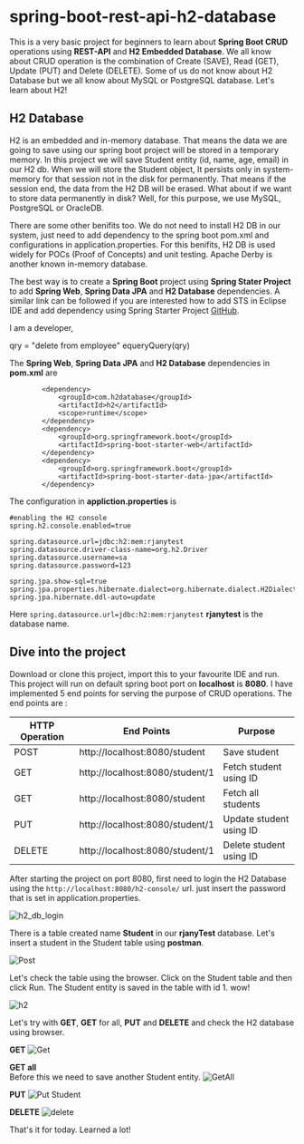 # spring-boot-rest-api-h2-database
This is a very basic project for beginners to learn about **Spring Boot CRUD** operations using **REST-API** and **H2 Embedded Database**. We all know about CRUD operation is the combination of Create (SAVE), Read (GET), Update (PUT) and Delete (DELETE). Some of us do not know about H2 Database but we all know about MySQL or PostgreSQL database. Let's learn about H2!<br/>

## H2 Database
H2 is an embedded and in-memory database. That means the data we are going to save using our spring boot project will be stored in a temporary memory. In this project we will save Student entity (id, name, age, email) in our H2 db. When we will store the Student object, It persists only in system-memory for that session not in the disk for permanently. That means if the session end, the data from the H2 DB will be erased. What about if we want to store data permanently in disk? Well, for this purpose, we use MySQL, PostgreSQL or OracleDB. <br/>

There are some other benifits too. We do not need to install H2 DB in our system, just need to add dependency to the spring boot pom.xml and configurations in application.properties. For this benifits, H2 DB is used widely for POCs (Proof of Concepts) and unit testing. Apache Derby is another known in-memory database.<br/> 

The best way is to create a **Spring Boot** project using **Spring Stater Project** to add **Spring Web**, **Spring Data JPA** and **H2 Database** dependencies. A similar link can be followed if you are interested how to add STS in Eclipse IDE and add dependency using Spring Starter Project [GitHub](https://github.com/rafsan-jany/spring-boot-web). <br/>


I am a developer, 

qry = "delete from employee"
equeryQuery(qry)



The **Spring Web**, **Spring Data JPA** and **H2 Database** dependencies in **pom.xml** are <br/>

``````
		<dependency>
			<groupId>com.h2database</groupId>
			<artifactId>h2</artifactId>
			<scope>runtime</scope>
		</dependency>
		<dependency>
			<groupId>org.springframework.boot</groupId>
			<artifactId>spring-boot-starter-web</artifactId>
		</dependency>
		<dependency>
			<groupId>org.springframework.boot</groupId>
			<artifactId>spring-boot-starter-data-jpa</artifactId>
		</dependency>
``````

The configuration in **appliction.properties** is <br/>

``````````
#enabling the H2 console  
spring.h2.console.enabled=true

spring.datasource.url=jdbc:h2:mem:rjanytest
spring.datasource.driver-class-name=org.h2.Driver
spring.datasource.username=sa
spring.datasource.password=123

spring.jpa.show-sql=true
spring.jpa.properties.hibernate.dialect=org.hibernate.dialect.H2Dialect
spring.jpa.hibernate.ddl-auto=update
``````````
Here `spring.datasource.url=jdbc:h2:mem:rjanytest` **rjanytest** is the database name.

## Dive into the project
Download or clone this project, import this to your favourite IDE and run. This project will run on default spring boot port on **localhost** is **8080**. I have implemented 5 end points for serving the purpose of CRUD operations. The end points are : <br/>

HTTP Operation | End Points | Purpose
------------ | ------------- | --------------
POST | http://localhost:8080/student | Save student
GET | http://localhost:8080/student/1 | Fetch student using ID
GET | http://localhost:8080/student | Fetch all students
PUT | http://localhost:8080/student/1 | Update student using ID
DELETE | http://localhost:8080/student/1 | Delete student using ID

After starting the project on port 8080, first need to login the H2 Database using the `http://localhost:8080/h2-console/` url. just insert the password that is set in application.properties. <br/>

![h2_db_login](https://user-images.githubusercontent.com/27615818/124883761-7bae4e80-dff3-11eb-883a-c1968fee2f11.PNG)

There is a table created name **Student** in our **rjanyTest** database. Let's insert a student in the Student table using **postman**.

![Post](https://user-images.githubusercontent.com/27615818/124884378-0727df80-dff4-11eb-830e-ac03a593a573.PNG)

Let's check the table using the browser. Click on the Student table and then click Run. The Student entity is saved in the table with id 1. wow!

![h2](https://user-images.githubusercontent.com/27615818/124884784-6ede2a80-dff4-11eb-8f93-4f7be2655f87.PNG)

Let's try with **GET**, **GET** for all, **PUT** and **DELETE** and check the H2 database using browser.

**GET**
![Get](https://user-images.githubusercontent.com/27615818/124885502-25daa600-dff5-11eb-9478-41801c1ce795.PNG)

**GET all** <br/>
Before this we need to save another Student entity. 
![GetAll](https://user-images.githubusercontent.com/27615818/124885681-54588100-dff5-11eb-8259-bafa9aa2c8b0.PNG)

**PUT**
![Put Student](https://user-images.githubusercontent.com/27615818/124885904-9255a500-dff5-11eb-854b-1d36e28c4e31.PNG)

**DELETE**
![delete](https://user-images.githubusercontent.com/27615818/124886338-f2e4e200-dff5-11eb-87db-6ffd979fb00d.PNG)

That's it for today. Learned a lot!




